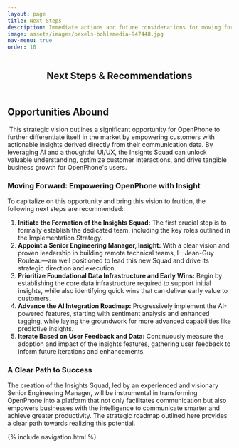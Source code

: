 ```yaml
---
layout: page
title: Next Steps
description: Immediate actions and future considerations for moving forward.
image: assets/images/pexels-bohlemedia-947448.jpg
nav-menu: true
order: 10
---
```


<!-- Main -->
<div id="main" class="alt">

<!-- One -->
<section id="one">
	<div class="inner">
		<header class="major">
			<h1>Next Steps & Recommendations</h1>
		</header>

<!-- Content -->
<h2>Opportunities Abound</h2>
<p><span class="image left"><img src="{{ page.image | relative_url }}" alt="" /></span>
  This strategic vision outlines a significant opportunity for OpenPhone to further differentiate itself in the market by empowering customers with actionable insights derived directly from their communication data. By leveraging AI and a thoughtful UI/UX, the Insights Squad can unlock valuable understanding, optimize customer interactions, and drive tangible business growth for OpenPhone's users.
</p>

<h3>Moving Forward: Empowering OpenPhone with Insight</h3>
<p>
  To capitalize on this opportunity and bring this vision to fruition, the following next steps are recommended:
</p>
<ol>
  <li><strong>Initiate the Formation of the Insights Squad:</strong> The first crucial step is to formally establish the dedicated team, including the key roles outlined in the Implementation Strategy.</li>
  <li><strong>Appoint a Senior Engineering Manager, Insight:</strong> With a clear vision and proven leadership in building remote technical teams, I—Jean-Guy Rouleau—am well positioned to lead this new Squad and drive its strategic direction and execution.</li>
  <li><strong>Prioritize Foundational Data Infrastructure and Early Wins:</strong> Begin by establishing the core data infrastructure required to support initial insights, while also identifying quick wins that can deliver early value to customers.</li>
  <li><strong>Advance the AI Integration Roadmap:</strong> Progressively implement the AI-powered features, starting with sentiment analysis and enhanced tagging, while laying the groundwork for more advanced capabilities like predictive insights.</li>
  <li><strong>Iterate Based on User Feedback and Data:</strong> Continuously measure the adoption and impact of the insights features, gathering user feedback to inform future iterations and enhancements.</li>
</ol>

<h3>A Clear Path to Success</h3>
<p>
  The creation of the Insights Squad, led by an experienced and visionary Senior Engineering Manager, will be instrumental in transforming OpenPhone into a platform that not only facilitates communication but also empowers businesses with the intelligence to communicate smarter and achieve greater productivity. The strategic roadmap outlined here provides a clear path towards realizing this potential.
</p>

{% include navigation.html %}